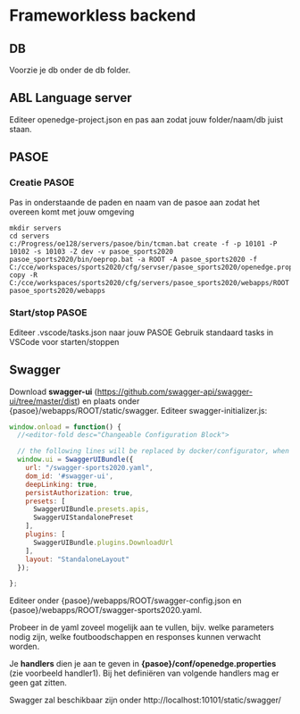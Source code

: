 # Frameworkless backend

## DB
Voorzie je db onder de db folder.

## ABL Language server
Editeer openedge-project.json en pas aan zodat jouw folder/naam/db juist staan.

## PASOE

### Creatie PASOE
Pas in onderstaande de paden en naam van de pasoe aan zodat het overeen komt met jouw omgeving

```shell 
mkdir servers
cd servers
c:/Progress/oe128/servers/pasoe/bin/tcman.bat create -f -p 10101 -P 10102 -s 10103 -Z dev -v pasoe_sports2020
pasoe_sports2020/bin/oeprop.bat -a ROOT -A pasoe_sports2020 -f C:/cce/workspaces/sports2020/cfg/servser/pasoe_sports2020/openedge.properties.merge
copy -R C:/cce/workspaces/sports2020/cfg/servers/pasoe_sports2020/webapps/ROOT pasoe_sports2020/webapps 
```

### Start/stop PASOE

Editeer .vscode/tasks.json naar jouw PASOE
Gebruik standaard tasks in VSCode voor starten/stoppen

## Swagger

Download **swagger-ui** (https://github.com/swagger-api/swagger-ui/tree/master/dist) en plaats onder {pasoe}/webapps/ROOT/static/swagger. 
Editeer swagger-initializer.js:
```js
window.onload = function() {
  //<editor-fold desc="Changeable Configuration Block">

  // the following lines will be replaced by docker/configurator, when it runs in a docker-container
  window.ui = SwaggerUIBundle({
    url: "/swagger-sports2020.yaml",
    dom_id: '#swagger-ui',    
    deepLinking: true,
    persistAuthorization: true,            
    presets: [
      SwaggerUIBundle.presets.apis,
      SwaggerUIStandalonePreset
    ],
    plugins: [
      SwaggerUIBundle.plugins.DownloadUrl
    ],
    layout: "StandaloneLayout"
  });

};
```

Editeer onder {pasoe}/webapps/ROOT/swagger-config.json en {pasoe}/webapps/ROOT/swagger-sports2020.yaml. 

Probeer in de yaml zoveel mogelijk aan te vullen, bijv. welke parameters nodig zijn, welke foutboodschappen en responses kunnen verwacht worden.

Je **handlers** dien je aan te geven in **{pasoe}/conf/openedge.properties** (zie voorbeeld handler1). Bij het definiëren van volgende handlers mag er geen gat zitten. 

Swagger zal beschikbaar zijn onder http://localhost:10101/static/swagger/